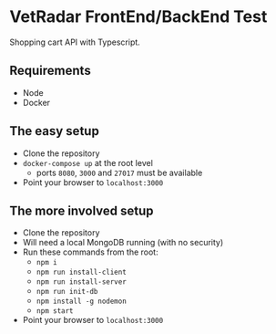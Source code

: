 # VetRadar FrontEnd/BackEnd Test
Shopping cart API with Typescript. 

## Requirements
- Node
- Docker

## The easy setup
- Clone the repository
- `docker-compose up` at the root level
    - ports `8080`, `3000` and `27017` must be available
- Point your browser to `localhost:3000`

## The more involved setup
- Clone the repository
- Will need a local MongoDB running (with no security)
- Run these commands from the root:
    - `npm i`
    - `npm run install-client`
    - `npm run install-server`
    - `npm run init-db`
    - `npm install -g nodemon`
    - `npm start`
- Point your browser to `localhost:3000`
